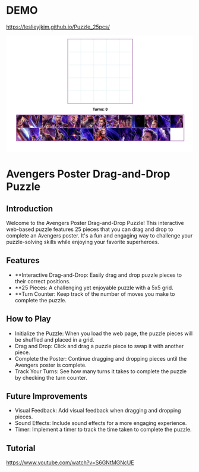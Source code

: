 # DEMO
https://leslieyjkim.github.io/Puzzle_25pcs/


![Screenshot](https://github.com/leslieyjkim/Puzzle_25pcs/blob/main/main.png?raw=true)

# Avengers Poster Drag-and-Drop Puzzle

## Introduction
Welcome to the Avengers Poster Drag-and-Drop Puzzle! This interactive web-based puzzle features 25 pieces that you can drag and drop to complete an Avengers poster. It's a fun and engaging way to challenge your puzzle-solving skills while enjoying your favorite superheroes.

## Features
- **Interactive Drag-and-Drop: Easily drag and drop puzzle pieces to their correct positions.
- **25 Pieces: A challenging yet enjoyable puzzle with a 5x5 grid.
- **Turn Counter: Keep track of the number of moves you make to complete the puzzle.

## How to Play
- Initialize the Puzzle: When you load the web page, the puzzle pieces will be shuffled and placed in a grid.
- Drag and Drop: Click and drag a puzzle piece to swap it with another piece.
- Complete the Poster: Continue dragging and dropping pieces until the Avengers poster is complete.
- Track Your Turns: See how many turns it takes to complete the puzzle by checking the turn counter.

## Future Improvements
- Visual Feedback: Add visual feedback when dragging and dropping pieces.
- Sound Effects: Include sound effects for a more engaging experience.
- Timer: Implement a timer to track the time taken to complete the puzzle.

## Tutorial 
https://www.youtube.com/watch?v=S6GNtMGNcUE